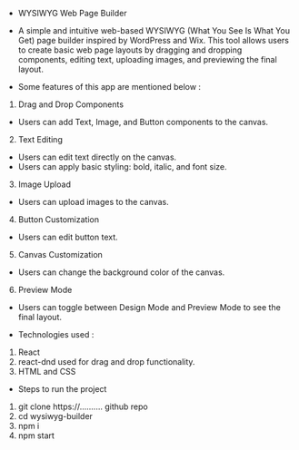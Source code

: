 - WYSIWYG Web Page Builder
- A simple and intuitive web-based WYSIWYG (What You See Is What You Get) page builder inspired by WordPress and Wix. This tool allows users to create basic web page layouts by dragging and dropping components, editing text, uploading images, and previewing the final layout.

- Some features of this app are mentioned below :

1. Drag and Drop Components 
- Users can add Text, Image, and Button components to the canvas.

2. Text Editing
- Users can edit text directly on the canvas.
- Users can apply basic styling: bold, italic, and font size.

3. Image Upload
- Users can upload images to the canvas.

4. Button Customization
- Users can edit button text.

5. Canvas Customization
- Users can change the background color of the canvas.

6. Preview Mode
- Users can toggle between Design Mode and Preview Mode to see the final layout.

- Technologies used :
1. React
2. react-dnd used for drag and drop functionality.
3. HTML and CSS 


- Steps to run the project
1. git clone https://.......... github repo
2. cd wysiwyg-builder
3. npm i
4. npm start